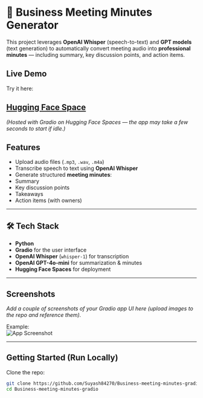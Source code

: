 # 📝 Business Meeting Minutes Generator

This project leverages **OpenAI Whisper** (speech-to-text) and **GPT models** (text generation) to automatically convert meeting audio into **professional minutes** — including summary, key discussion points, and action items.

##  Live Demo
Try it here:  
## [Hugging Face Space](https://huggingface.co/spaces/suyashsharma/business-meeting-minutes-gradio)

*(Hosted with Gradio on Hugging Face Spaces — the app may take a few seconds to start if idle.)*



## Features
-  Upload audio files (`.mp3`, `.wav`, `.m4a`)
-  Transcribe speech to text using **OpenAI Whisper**
-  Generate structured **meeting minutes**:
  - Summary
  - Key discussion points
  - Takeaways
  - Action items (with owners)

---

## 🛠 Tech Stack
- **Python**
- **Gradio** for the user interface
- **OpenAI Whisper** (`whisper-1`) for transcription
- **OpenAI GPT-4o-mini** for summarization & minutes
- **Hugging Face Spaces** for deployment

---

##  Screenshots
_Add a couple of screenshots of your Gradio app UI here (upload images to the repo and reference them)._

Example:  
![App Screenshot](screenshot.png)

---

##  Getting Started (Run Locally)
Clone the repo:
```bash
git clone https://github.com/Suyash84270/Business-meeting-minutes-gradio.git
cd Business-meeting-minutes-gradio
